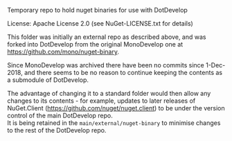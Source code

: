  Temporary repo to hold nuget binaries for use with DotDevelop  
 
License: Apache License 2.0 (see NuGet-LICENSE.txt for details)  

This folder was initially an external repo as described above, and was forked into DotDevelop from the original MonoDevelop one at https://github.com/mono/nuget-binary.  

Since MonoDevelop was archived there have been no commits since 1-Dec-2018, and there seems to be no reason to continue keeping the contents as a submodule of DotDevelop.  

The advantage of changing it to a standard folder would then allow any changes to its contents - for example, updates to later releases of NuGet.Client (https://github.com/nuget/nuget.client) to be under the version control of the main  DotDevelop repo.  
It is being retained in the `main/external/nuget-binary` to minimise changes to the rest of the DotDevelop repo.
